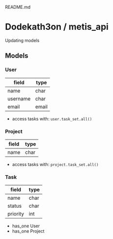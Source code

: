 README.md
# Dodekath3on / metis_api
Updating models

## Models


### User

|  field    | type  |
|-----------|-------|
|  name     | char  |
|  username | char  |
|  email    | email |

- access tasks with: 
`user.task_set.all()`

### Project

|  field    | type |
|-----------|------|
|  name     | char |

- access tasks with: 
`project.task_set.all()`

### Task

|  field    | type |
|-----------|------|
|  name     | char |
|  status   | char |
|  priority | int  |

- has_one User
- has_one Project

